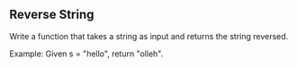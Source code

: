 

Reverse String 
---

Write a function that takes a string as input and returns the string reversed.


Example:
Given s = "hello", return "olleh".


